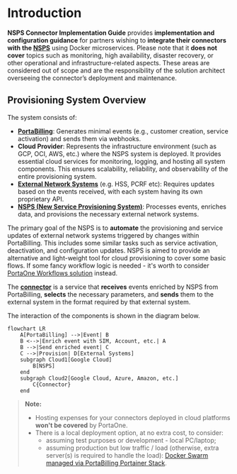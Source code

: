 # Introduction

**NSPS Connector Implementation Guide** provides **implementation and configuration guidance** for partners wishing to **integrate their connectors with the [NSPS][nsps]** using Docker microservices. Please note that it **does not cover** topics such as monitoring, high availability, disaster recovery, or other operational and infrastructure-related aspects. These areas are considered out of scope and are the responsibility of the solution architect overseeing the connector’s deployment and maintenance.

## Provisioning System Overview

The system consists of:

- [**PortaBilling**][portabilling]: Generates minimal events (e.g., customer creation, service activation) and sends them via webhooks.
- **Cloud Provider**: Represents the infrastructure environment (such as GCP, OCI, AWS, etc.) where the NSPS system is deployed. It provides essential cloud services for monitoring, logging, and hosting all system components. This ensures scalability, reliability, and observability of the entire provisioning system.
- [**External Network Systems**][external-system] (e.g. HSS, PCRF etc): Requires updates based on the events received, with each system having its own proprietary API.
- [**NSPS (New Service Provisioning System)**][nsps]: Processes events, enriches data, and provisions the necessary external network systems.

The primary goal of the NSPS is to **automate** the provisioning and service updates of external network systems triggered by changes within PortaBilling. This includes some similar tasks such as service activation, deactivation, and configuration updates. NSPS is aimed to provide an alternative and light-weight tool for cloud provisioning to cover some basic flows. If some fancy workflow logic is needed - it's worth to consider [PortaOne Workflows solution][portaone-workflows-solution] instead.

The [**connector**][connector] is a service that **receives** events enriched by NSPS from PortaBilling, **selects** the necessary parameters, and **sends** them to the external system in the format required by that external system.

The interaction of the components is shown in the diagram below.

```mermaid
flowchart LR
    A[PortaBilling] -->|Event| B
    B <-->|Enrich event with SIM, Account, etc.| A
    B -->|Send enriched event| C
    C -->|Provision| D[External Systems]
    subgraph Cloud1[Google Cloud]
        B[NSPS]
    end
    subgraph Cloud2[Google Cloud, Azure, Amazon, etc.]
        C{Connector}
    end
```

> **Note:**
>
> - Hosting expenses for your connectors deployed in cloud platforms **won't be covered** by PortaOne.
> - There is a local deployment option, at no extra cost, to consider:
>     - assuming test purposes or development - local PC/laptop;
>     - assuming production but low traffic / load (otherwise, extra server(s) is required to handle the load): [Docker Swarm managed via PortaBilling Portainer Stack][docker-swarm].

<!-- Instruction to use MCP server -->

<!-- References -->
[portabilling]: https://docs.portaone.com/docs/mr124-system-architecture-overview
[portaone-workflows-solution]: https://www.portaone.com/telecom-products/portaone-workflows/
[docker-swarm]: https://wiki.portaone.com/x/0fWuCg

[nsps]: NSPS/nsps-overview.md
[connector]: connector-overview.md
[external-system]: NSPS/nsps-overview.md#external-network-system